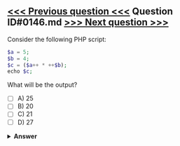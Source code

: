 [<<< Previous question <<<](0145.md)   Question ID#0146.md   [>>> Next question >>>](0147.md)
---

Consider the following PHP script:

```php
$a = 5; 
$b = 4; 
$c = ($a++ * ++$b);  
echo $c;
```
What will be the output?

- [ ] A) 25
- [ ] B) 20
- [ ] C) 21
- [ ] D) 27

<details><summary><b>Answer</b></summary>
<p>
  Answer: <strong>A</strong>
</p>
</details>
